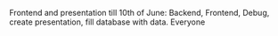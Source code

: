 Frontend and presentation till 10th of June: Backend, Frontend, Debug, create presentation, fill database with data. Everyone
